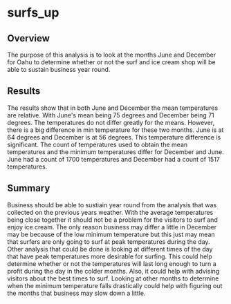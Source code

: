 # surfs_up

## Overview

The purpose of this analysis is to look at the months June and December for Oahu to determine whether or not the surf and ice cream shop will be able to sustain business year round. 

## Results 
The results show that in both June and December the mean temperatures are relative. With June's mean being 75 degrees and December being 71 degrees. The temperatures do not differ greatly for the means. However, there is a big difference in min temperature for these two months. June is at 64 degrees and December is at 56 degrees. This temperature difference is significant. The count of temperatures used to obtain the mean temperatures and the minimum temperatures differ for December and June. June had a count of 1700 temperatures and December had a count of 1517 temperatures. 

## Summary
Business should be able to sustiain year round from the analysis that was collected on the previous years weather. With the average temperatures being close together it should not be a problem for the visitors to surf and enjoy ice cream. The only reason business may differ a little in December may be because of the low minimum temperature but this just may mean that surfers are only going to surf at peak temperatures during the day. Other analysis that could be done is looking at different times of the day that have peak temperatures more desirable for surfing. This could help determine whether or not the temperatures will last long enough to turn a profit during the day in the colder months. Also, it could help with advising visitors about the best times to surf. Looking at other months to determine when the minimum temperature falls drastically could help with figuring out the months that business may slow down a little. 
